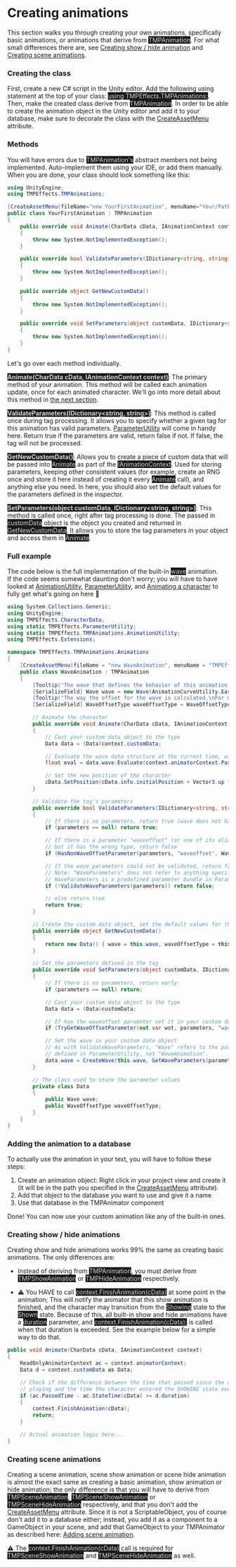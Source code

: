 # Creating animations
This section walks you through creating your own animations, specifically basic animations, or animations that derive from <mark style="color: lightgray; background-color: #191a18">TMPAnimation</mark>.
For what small differences there are, see [Creating show / hide animation](#creating-show--hide-animations) and [Creating scene animations](#creating-scene-animations).

### Creating the class
First, create a new C# script in the Unity editor.
Add the following using statement at the top of your class: <mark style="color: lightgray; background-color: #191a18">using TMPEffects.TMPAnimations;</mark>.  
Then, make the created class derive from <mark style="color: lightgray; background-color: #191a18">TMPAnimation</mark>.
In order to be able to create the animation object in the Unity editor and add it to your database, make sure to decorate the class with the [CreateAssetMenu](https://docs.unity3d.com/ScriptReference/CreateAssetMenuAttribute.html) attribute.

### Methods
You will have errors due to <mark style="color: lightgray; background-color: #191a18">TMPAnimation's</mark> abstract members not being implemented.
Auto-implement them using your IDE, or add them manually.
When you are done, your class should look something like this:

```csharp
using UnityEngine;
using TMPEffects.TMPAnimations;

[CreateAssetMenu(fileName="new YourFirstAnimation", menuName="Your/Path/YourFirstAnimation")]
public class YourFirstAnimation : TMPAnimation
{
    public override void Animate(CharData cData, IAnimationContext context)
    {
        throw new System.NotImplementedException();
    }

    public override bool ValidateParameters(IDictionary<string, string> parameters)
    {
        throw new System.NotImplementedException();
    }

    public override object GetNewCustomData()
    {
        throw new System.NotImplementedException();
    }

    public override void SetParameters(object customData, IDictionary<string, string> parameters)
    {
        throw new System.NotImplementedException();
    }
}
```

Let's go over each method individually.

**<mark style="color: lightgray; background-color: #191a18">Animate(CharData cData, IAnimationContext context)</mark>**: The primary method of your animation. 
This method will be called each animation update, once for each animated character. 
We'll go into more detail about this method in [the next section](animatingacharacter.md).

**<mark style="color: lightgray; background-color: #191a18">ValidateParameters(IDictionary&lt;string, string&gt;)</mark>**: This method is called once during tag processing. 
It allows you to specify whether a given tag for this animation has valid parameters. [ParameterUtility](parameterutility.md) will come in handy here.
Return true if the parameters are valid, return false if not. If false, the tag will not be processed.

**<mark style="color: lightgray; background-color: #191a18">GetNewCustomData()</mark>**: Allows you to create a piece of custom data that will be passed into <mark style="color: lightgray; background-color: #191a18">Animate</mark> as
part of the <mark style="color: lightgray; background-color: #191a18">IAnimationContext</mark>. Used for storing parameters, keeping other consistent values (for example, create an RNG once and store it here instead of creating it every
<mark style="color: lightgray; background-color: #191a18">Animate</mark> call), and anything else you need.
In here, you should also set the default values for the parameters defined in the inspector.

**<mark style="color: lightgray; background-color: #191a18">SetParameters(object customData, IDictionary&lt;string, string&gt;)</mark>**: This method is called once, right after tag processing is done.
The passed in <mark style="color: lightgray; background-color: #191a18">customData</mark> object is the object you created and returned in <mark style="color: lightgray; background-color: #191a18">GetNewCustomData</mark>.
It allows you to store the tag parameters in your object and access them in <mark style="color: lightgray; background-color: #191a18">Animate</mark>.

### Full example
The code below is the full implementation of the built-in <mark style="color: lightgray; background-color: #191a18">wave</mark> animation.  
If the code seems somewhat daunting don't worry; you will have to have looked at [AnimationUtility](animationutility.md), [ParameterUtility](parameterutility.md), and [Animating a character](animatingacharacter.md)
to fully get what's going on here :slightly_smiling_face:

```csharp
using System.Collections.Generic;
using UnityEngine;
using TMPEffects.CharacterData;
using static TMPEffects.ParameterUtility;
using static TMPEffects.TMPAnimations.AnimationUtility;
using TMPEffects.Extensions;

namespace TMPEffects.TMPAnimations.Animations
{
    [CreateAssetMenu(fileName = "new WaveAnimation", menuName = "TMPEffects/Animations/Wave")]
    public class WaveAnimation : TMPAnimation
    {
        [Tooltip("The wave that defines the behavior of this animation. No prefix.\nFor more information about Wave, see the section on it in the documentation.")]
        [SerializeField] Wave wave = new Wave(AnimationCurveUtility.EaseInOutSine(), AnimationCurveUtility.EaseInOutSine(), 0.5f, 0.5f, 1f, 1f, 0.2f);
        [Tooltip("The way the offset for the wave is calculated.\nFor more information about Wave, see the section on it in the documentation.\nAliases: waveoffset, woffset, waveoff, woff")]
        [SerializeField] WaveOffsetType waveOffsetType = WaveOffsetType.XPos;

        // Animate the character
        public override void Animate(CharData cData, IAnimationContext context)
        {
            // Cast your custom data object to the type
            Data data = (Data)context.customData;

            // Evaluate the wave data structure at the current time, with the characters offset (see AnimationUtility section for info on this)
            float eval = data.wave.Evaluate(context.animatorContext.PassedTime, GetWaveOffset(cData, context, data.waveOffsetType)).Item1;

            // Set the new position of the character
            cData.SetPosition(cData.info.initialPosition + Vector3.up * eval);
        }

        // Validate the tag's parameters
        public override bool ValidateParameters(IDictionary<string, string> parameters)
        {
            // If there is no parameters, return true (wave does not have any required parameters)
            if (parameters == null) return true;

            // If there is a parameter "waveoffset" (or one of its aliases)
            // but it has the wrong type, return false 
            if (HasNonWaveOffsetParameter(parameters, "waveoffset", WaveOffsetAliases)) return false;

            // If the wave parameters could not be validated, return false
            // Note: "WaveParameters" does not refer to anything specific to "WaveAnimation" here.
            // WaveParameters is a predefined parameter bundle in ParameterUtility. See the section on it for more info.
            if (!ValidateWaveParameters(parameters)) return false;

            // else return true
            return true;
        }

        // Create the custom data object, set the default values for the parameters, and return it
        public override object GetNewCustomData()
        {
            return new Data() { wave = this.wave, waveOffsetType = this.waveOffsetType };
        }

        // Set the parameters defined in the tag
        public override void SetParameters(object customData, IDictionary<string, string> parameters)
        {
            // If there is no parameters, return early
            if (parameters == null) return;

            // Cast your custom data object to the type
            Data data = (Data)customData;

            // If has the waveoffset parameter set it in your custom data object
            if (TryGetWaveOffsetParameter(out var wot, parameters, "waveoffset", WaveOffsetAliases)) data.waveOffsetType = wot;

            // Set the wave in your custom data object
            // As with ValidateWaveParameters, "Wave" refers to the parameter bundle
            // defined in ParameterUtility, not "WaveAnimation".
            data.wave = CreateWave(this.wave, GetWaveParameters(parameters));
        }

        // The class used to store the parameter values
        private class Data
        {
            public Wave wave;
            public WaveOffsetType waveOffsetType;
        }
    }
}
```

### Adding the animation to a database
To actually use the animation in your text, you will have to follow these steps:

1. Create an animation object: Right click in your project view and create it (it will be in the path you specified in the [CreateAssetMenu](https://docs.unity3d.com/ScriptReference/CreateAssetMenuAttribute.html) attribute).
2. Add that object to the database you want to use and give it a name
3. Use that database in the TMPAnimator component

Done! You can now use your custom animation like any of the built-in ones.

### Creating show / hide animations
Creating show and hide animations works 99% the same as creating basic animations.
The only differences are:

- Instead of deriving from <mark style="color: lightgray; background-color: #191a18">TMPAnimation</mark>, you must derive from <mark style="color: lightgray; background-color: #191a18">TMPShowAnimation</mark> or <mark style="color: lightgray; background-color: #191a18">TMPHideAnimation</mark> respectively.

- :warning: You HAVE to call <mark style="color: lightgray; background-color: #191a18">context.FinishAnimation(cData)</mark> at some point in the animation; This will notify the animator that this show animation is finished, and the character
may transition from the <mark style="color: lightgray; background-color: #191a18">Showing</mark> state to the <mark style="color: lightgray; background-color: #191a18">Shown</mark> state.
Because of this, all built-in show and hide animations have a <mark style="color: lightgray; background-color: #191a18">duration</mark> parameter, and <mark style="color: lightgray; background-color: #191a18">context.FinishAnimation(cData);</mark>
is called when that duration is exceeded. See the example below for a simple way to do that.

```csharp
public void Animate(CharData cData, IAnimationContext context)
{
    ReadOnlyAnimatorContext ac = context.animatorContext;
    Data d = context.customData as Data;

    // Check if the difference between the time that passed since the animator started
    // playing and the time the character entered the SHOWING state exceeds the duration
    if (ac.PassedTime - ac.StateTime(cData) >= d.duration) 
    {
        context.FinishAnimation(cData);
        return;
    }

    // Actual animation logic here...
}
```

### Creating scene animations
Creating a scene animation, scene show animation or scene hide animation is almost the exact same as creating a basic animation, show animation or hide animation; the only difference is that
you will have to derive from <mark style="color: lightgray; background-color: #191a18">TMPSceneAnimation</mark>, <mark style="color: lightgray; background-color: #191a18">TMPSceneShowAnimation</mark> or <mark style="color: lightgray; background-color: #191a18">TMPSceneHideAnimation</mark> respectively, and that you don't add the [CreateAssetMenu](https://docs.unity3d.com/ScriptReference/CreateAssetMenuAttribute.html) attribute.
Since it is not a ScriptableObject, you of course don't add it to a database either; instead, you add it as a component to a GameObject in your scene, and add that GameObject to your TMPAnimator as described here: [Adding scene animation](tmpanimator_sceneanimations.md#adding-scene-animations).

:warning: The <mark style="color: lightgray; background-color: #191a18">context.FinishAnimation(cData)</mark> call is required for <mark style="color: lightgray; background-color: #191a18">TMPSceneShowAnimation</mark> and <mark style="color: lightgray; background-color: #191a18">TMPSceneHideAnimation</mark> as well.


